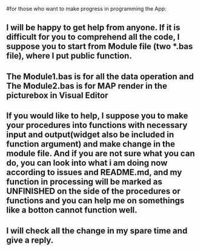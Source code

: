 #for those who want to make progress in programming the App:
## I will be happy to get help from anyone. If it is difficult for you to comprehend all the code, I suppose you to start from Module file (two *.bas file), where I put public function.
## The Module1.bas is for all the data operation and The Module2.bas is for MAP render in the picturebox in Visual Editor
## If you would like to help, I suppose you to make your procedures into functions with necessary input and output(widget also be included in function argument) and make change in the module file. And if you are not sure what you can do, you can look into what i am doing now according to issues and README.md, and my function in processing will be marked as UNFINISHED on the side of the procedures or functions and you can help me on somethings like a botton cannot function well. 
## I will check all the change in my spare time and give a reply.
